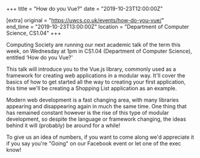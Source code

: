 +++
title = "How do you Vue?"
date = "2019-10-23T12:00:00Z"

[extra]
original = "https://uwcs.co.uk/events/how-do-you-vue/"    
end_time = "2019-10-23T13:00:00Z"
location = "Department of Computer Science, CS1.04"
+++

Computing Society are running our next academic talk of the term this week, on Wednesday at 1pm in CS1.04 (Department of Computer Science), entitled ‘How do you Vue?'  

This talk will introduce you to the Vue.js library, commonly used as a framework for creating web applications in a modular way. It'll cover the basics of how to get started all the way to creating your first application, this time we'll be creating a Shopping List application as an example.  

Modern web development is a fast changing area, with many libraries appearing and disappearing again in much the same time. One thing that has remained constant however is the rise of this type of modular development, so despite the language or framework changing, the ideas behind it will (probably) be around for a while\!  

To give us an idea of numbers, if you want to come along we'd appreciate it if you say you're "Going" on our Facebook event or let one of the exec know\!

